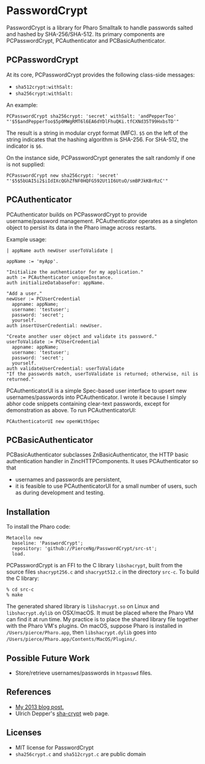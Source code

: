 # PasswordCrypt

PasswordCrypt is a library for Pharo Smalltalk to handle passwords salted and
hashed by SHA-256/SHA-512. Its primary components are PCPasswordCrypt,
PCAuthenticator and PCBasicAuthenticator.

## PCPasswordCrypt

At its core, PCPasswordCrypt provides the following class-side messages:

- ```sha512crypt:withSalt:```
- ```sha256crypt:withSalt:```

An example:

    PCPasswordCrypt sha256crypt: 'secret' withSalt: 'andPepperToo'
    "'$5$andPepperToo$5p0MWgRMT6l6EA6dYDlFhuQKi.tfCXNd35T99HxbsTD'"

The result is a string in modular crypt format (MFC). ```$5``` on the left of the
string indicates that the hashing algorithm is SHA-256. For SHA-512, the
indicator is ```$6```.

On the instance side, PCPasswordCrypt generates the salt randomly if one is not
supplied:

    PCPasswordCrypt new sha256crypt: 'secret'
    "'$5$5bUAI5i2$iIdIXcQGhZfNF0HQFG592Ut1I6UtuO/smBPJkKBrRzC'"


## PCAuthenticator

PCAuthenticator builds on PCPasswordCrypt to provide username/password
management. PCAuthenticator operates as a singleton object to persist its data
in the Pharo image across restarts.

Example usage:

    | appName auth newUser userToValidate |
    
    appName := 'myApp'.

    "Initialize the authenticator for my application."
    auth := PCAuthenticator uniqueInstance.
    auth initializeDatabaseFor: appName.

    "Add a user."
    newUser := PCUserCredential
      appname: appName;
      username: 'testuser';
      password: 'secret';
      yourself.
    auth insertUserCredential: newUser.
    
    "Create another user object and validate its password."
    userToValidate := PCUserCredential
      appname: appName;
      username: 'testuser';
      password: 'secret';
      yourself.
    auth validateUserCredential: userToValidate
    "If the passwords match, userToValidate is returned; otherwise, nil is returned."

PCAuthenticatorUI is a simple Spec-based user interface to upsert new
usernames/passwords into PCAuthenticator. I wrote it because I simply abhor
code snippets containing clear-text passwords, except for demonstration as
above. To run PCAuthenticatorUI:

    PCAuthenticatorUI new openWithSpec

## PCBasicAuthenticator

PCBasicAuthenticator subclasses ZnBasicAuthenticator, the HTTP basic
authentication handler in ZincHTTPComponents. It uses PCAuthenticator so that 

- usernames and passwords are persistent,
- it is feasible to use PCAuthenticatorUI for a small number of users, such
  as during development and testing.

## Installation

To install the Pharo code:

    Metacello new
      baseline: 'PasswordCrypt';
      repository: 'github://PierceNg/PasswordCrypt/src-st';
      load.

PCPasswordCrypt is an FFI to the C library ```libshacrypt```, built from the
source files ```shacrypt256.c``` and ```shacrypt512.c``` in the directory
```src-c```. To build the C library:

    % cd src-c
    % make

The generated shared library is ```libshacrypt.so``` on Linux and
```libshacrypt.dylib``` on OSX/macOS. It must be placed where the Pharo VM can
find it at run time. My practice is to place the shared library file together
with the Pharo VM's plugins. On macOS, suppose Pharo is installed in
```/Users/pierce/Pharo.app```, then ```libshacrypt.dylib``` goes into
```/Users/pierce/Pharo.app/Contents/MacOS/Plugins/```.

## Possible Future Work

- Store/retrieve usernames/passwords in ```htpasswd``` files.

## References

- [My 2013 blog post.](https://www.samadhiweb.com/blog/2013.11.17.shacrypt.html)
- Ulrich Depper's [sha-crypt](http://www.akkadia.org/drepper/sha-crypt.html) web page.

## Licenses

- MIT license for PasswordCrypt
- ```sha256crypt.c``` and ```sha512crypt.c``` are public domain

